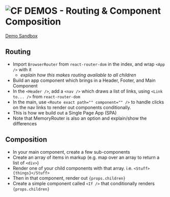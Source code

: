 ![CF](http://i.imgur.com/7v5ASc8.png) DEMOS - Routing & Component Composition
===================================================================

[Demo Sandbox](https://codesandbox.io/s/n79l168l40)


## Routing

* Import `BrowserRouter` from `react-router-dom` in the index, and wrap `<App />` with it
  * *explain how this makes routing available to all children*
* Build an app component which brings in a Header, Footer, and Main Component
* In the `<Header />`, add a `<nav />` which draws a list of links, using `<Link to... />` from `react-router-dom`
* In the main, use `<Route exact path="" component="" />` to handle clicks on the nav links to render out components conditionally.
* This is how we build out a Single Page App (SPA)
* Note that MemoryRouter is also an option and explain/show the differences

## Composition

* In your main component, create a few sub-components
* Create an array of items in markup (e.g. map over an array to return a list of `<div>`)
* Render one of your child components with that array.  i.e. `<Stuff>{things}</Stuff>`
* Then in that component, render out `{props.children}`
* Create a simple component called `<If />` that conditionally renders `{props.children}`


